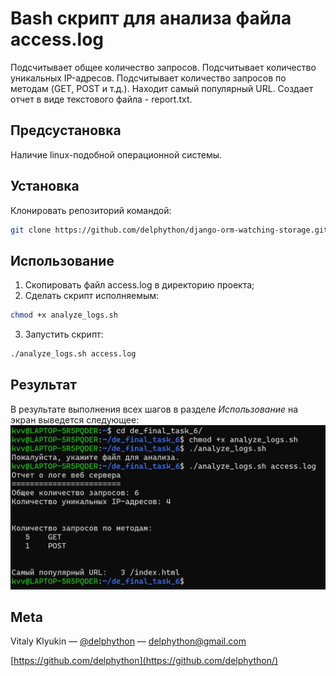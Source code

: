 # Bash скрипт для анализа файла access.log

Подсчитывает общее количество запросов.
Подсчитывает количество уникальных IP-адресов.
Подсчитывает количество запросов по методам (GET, POST и т.д.).
Находит самый популярный URL.
Создает отчет в виде текстового файла - report.txt.

## Предсустановка

Наличие linux-подобной операционной системы.

## Установка

Клонировать репозиторий командой:
```sh
git clone https://github.com/delphython/django-orm-watching-storage.git
```

## Использование

1. Скопировать файл access.log в директорию проекта;
2. Сделать скрипт исполняемым:
```sh
chmod +x analyze_logs.sh
```
3. Запустить скрипт:
```sh
./analyze_logs.sh access.log
```

## Результат
В результате выполнения всех шагов в разделе *Использование* на экран выведется следующее:
![screenshot](result.jpg)

## Meta

Vitaly Klyukin — [@delphython](https://t.me/delphython) — [delphython@gmail.com](mailto:delphython@gmail.com)

[https://github.com/delphython](https://github.com/delphython/)
